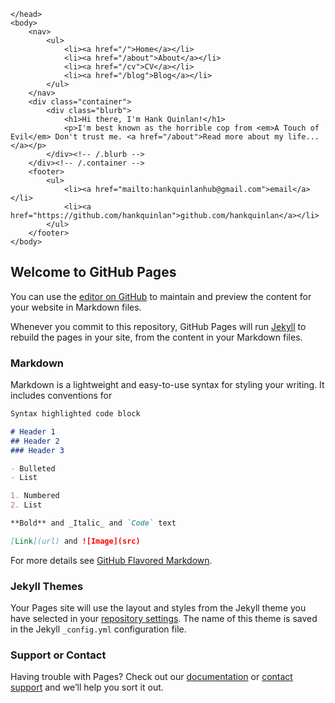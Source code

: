 <html>
	<head>
		<title>Hank Quinlan, Horrible Cop</title>
		<!-- link to main stylesheet -->
		
	</head>
	<body>
		<nav>
    		<ul>
        		<li><a href="/">Home</a></li>
	        	<li><a href="/about">About</a></li>
        		<li><a href="/cv">CV</a></li>
        		<li><a href="/blog">Blog</a></li>
    		</ul>
		</nav>
		<div class="container">
    		<div class="blurb">
        		<h1>Hi there, I'm Hank Quinlan!</h1>
				<p>I'm best known as the horrible cop from <em>A Touch of Evil</em> Don't trust me. <a href="/about">Read more about my life...</a></p>
    		</div><!-- /.blurb -->
		</div><!-- /.container -->
		<footer>
    		<ul>
        		<li><a href="mailto:hankquinlanhub@gmail.com">email</a></li>
        		<li><a href="https://github.com/hankquinlan">github.com/hankquinlan</a></li>
			</ul>
		</footer>
	</body>
</html>

## Welcome to GitHub Pages

You can use the [editor on GitHub](https://github.com/campsci/campsci.github.io/edit/master/README.md) to maintain and preview the content for your website in Markdown files.

Whenever you commit to this repository, GitHub Pages will run [Jekyll](https://jekyllrb.com/) to rebuild the pages in your site, from the content in your Markdown files.

### Markdown

Markdown is a lightweight and easy-to-use syntax for styling your writing. It includes conventions for

```markdown
Syntax highlighted code block

# Header 1
## Header 2
### Header 3

- Bulleted
- List

1. Numbered
2. List

**Bold** and _Italic_ and `Code` text

[Link](url) and ![Image](src)
```

For more details see [GitHub Flavored Markdown](https://guides.github.com/features/mastering-markdown/).

### Jekyll Themes

Your Pages site will use the layout and styles from the Jekyll theme you have selected in your [repository settings](https://github.com/campsci/campsci.github.io/settings). The name of this theme is saved in the Jekyll `_config.yml` configuration file.

### Support or Contact

Having trouble with Pages? Check out our [documentation](https://help.github.com/categories/github-pages-basics/) or [contact support](https://github.com/contact) and we’ll help you sort it out.

